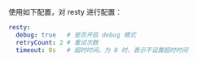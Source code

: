 使用如下配置，对 resty 进行配置：

```yaml
resty:
  debug: true   # 是否开启 debug 模式
  retryCount: 2 # 重试次数
  timeout: 0s   # 超时时间。为 0 时，表示不设置超时时间
```